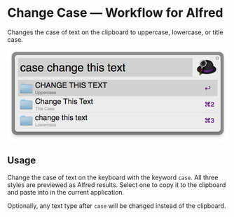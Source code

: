 # Change Case — Workflow for Alfred

Changes the case of text on the clipboard to uppercase, lowercase, or title case.

![Screenshot](change_case.png)

## Usage

Change the case of text on the keyboard with the keyword `case`. All three styles are previewed as Alfred results. Select one to copy it to the clipboard and paste into in the current application.

Optionally, any text type after `case` will be changed instead of the clipboard.
